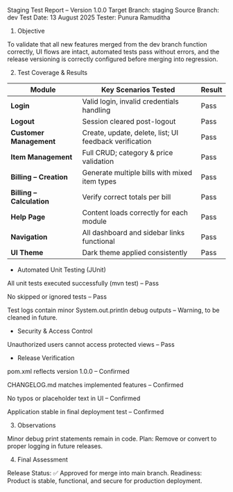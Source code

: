 Staging Test Report – Version 1.0.0
Target Branch: staging
Source Branch: dev
Test Date: 13 August 2025
Tester: Punura Ramuditha

1. Objective

To validate that all new features merged from the dev branch function correctly, UI flows are intact, automated tests pass without errors, and the release versioning is correctly configured before merging into regression.

2. Test Coverage & Results

| Module                    | Key Scenarios Tested                                   | Result |
|---------------------------|--------------------------------------------------------|--------|
| **Login**                 | Valid login, invalid credentials handling              | Pass   |
| **Logout**                | Session cleared post-logout                            | Pass   |
| **Customer Management**   | Create, update, delete, list; UI feedback verification | Pass   |
| **Item Management**       | Full CRUD; category & price validation                 | Pass   |
| **Billing – Creation**    | Generate multiple bills with mixed item types          | Pass   |
| **Billing – Calculation** | Verify correct totals per bill                         | Pass   |
| **Help Page**             | Content loads correctly for each module                | Pass   |
| **Navigation**            | All dashboard and sidebar links functional             | Pass   |
| **UI Theme**              | Dark theme applied consistently                        | Pass   |

- Automated Unit Testing (JUnit)

All unit tests executed successfully (mvn test) – Pass

No skipped or ignored tests – Pass

Test logs contain minor System.out.println debug outputs – Warning, to be cleaned in future.

- Security & Access Control

Unauthorized users cannot access protected views – Pass

- Release Verification

pom.xml reflects version 1.0.0 – Confirmed

CHANGELOG.md matches implemented features – Confirmed

No typos or placeholder text in UI – Confirmed

Application stable in final deployment test – Confirmed

3. Observations

Minor debug print statements remain in code.
Plan: Remove or convert to proper logging in future releases.

4. Final Assessment

Release Status: ✅ Approved for merge into main branch.
Readiness: Product is stable, functional, and secure for production deployment.